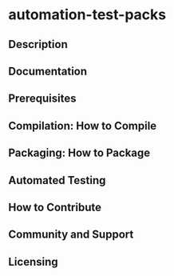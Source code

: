 # automation-test-packs
## Description
## Documentation
## Prerequisites
## Compilation: How to Compile
## Packaging: How to Package
## Automated Testing
## How to Contribute
## Community and Support
## Licensing
